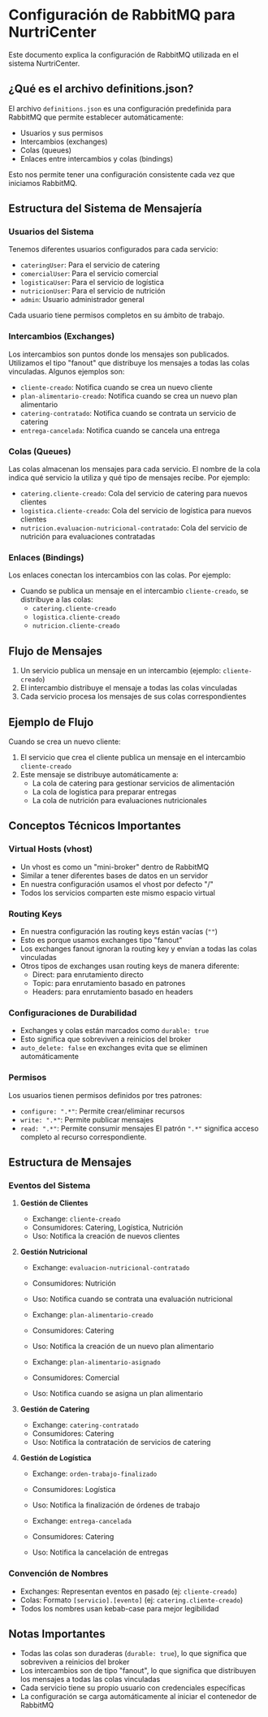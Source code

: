 # Configuración de RabbitMQ para NurtriCenter

Este documento explica la configuración de RabbitMQ utilizada en el sistema NurtriCenter.

## ¿Qué es el archivo definitions.json?

El archivo `definitions.json` es una configuración predefinida para RabbitMQ que permite establecer automáticamente:
- Usuarios y sus permisos
- Intercambios (exchanges)
- Colas (queues)
- Enlaces entre intercambios y colas (bindings)

Esto nos permite tener una configuración consistente cada vez que iniciamos RabbitMQ.

## Estructura del Sistema de Mensajería

### Usuarios del Sistema
Tenemos diferentes usuarios configurados para cada servicio:
- `cateringUser`: Para el servicio de catering
- `comercialUser`: Para el servicio comercial
- `logisticaUser`: Para el servicio de logística
- `nutricionUser`: Para el servicio de nutrición
- `admin`: Usuario administrador general

Cada usuario tiene permisos completos en su ámbito de trabajo.

### Intercambios (Exchanges)
Los intercambios son puntos donde los mensajes son publicados. Utilizamos el tipo "fanout" que distribuye los mensajes a todas las colas vinculadas. Algunos ejemplos son:

- `cliente-creado`: Notifica cuando se crea un nuevo cliente
- `plan-alimentario-creado`: Notifica cuando se crea un nuevo plan alimentario
- `catering-contratado`: Notifica cuando se contrata un servicio de catering
- `entrega-cancelada`: Notifica cuando se cancela una entrega

### Colas (Queues)
Las colas almacenan los mensajes para cada servicio. El nombre de la cola indica qué servicio la utiliza y qué tipo de mensajes recibe. Por ejemplo:

- `catering.cliente-creado`: Cola del servicio de catering para nuevos clientes
- `logistica.cliente-creado`: Cola del servicio de logística para nuevos clientes
- `nutricion.evaluacion-nutricional-contratado`: Cola del servicio de nutrición para evaluaciones contratadas

### Enlaces (Bindings)
Los enlaces conectan los intercambios con las colas. Por ejemplo:
- Cuando se publica un mensaje en el intercambio `cliente-creado`, se distribuye a las colas:
  - `catering.cliente-creado`
  - `logistica.cliente-creado`
  - `nutricion.cliente-creado`

## Flujo de Mensajes

1. Un servicio publica un mensaje en un intercambio (ejemplo: `cliente-creado`)
2. El intercambio distribuye el mensaje a todas las colas vinculadas
3. Cada servicio procesa los mensajes de sus colas correspondientes

## Ejemplo de Flujo

Cuando se crea un nuevo cliente:
1. El servicio que crea el cliente publica un mensaje en el intercambio `cliente-creado`
2. Este mensaje se distribuye automáticamente a:
   - La cola de catering para gestionar servicios de alimentación
   - La cola de logística para preparar entregas
   - La cola de nutrición para evaluaciones nutricionales

## Conceptos Técnicos Importantes

### Virtual Hosts (vhost)
- Un vhost es como un "mini-broker" dentro de RabbitMQ
- Similar a tener diferentes bases de datos en un servidor
- En nuestra configuración usamos el vhost por defecto "/"
- Todos los servicios comparten este mismo espacio virtual

### Routing Keys
- En nuestra configuración las routing keys están vacías (`""`)
- Esto es porque usamos exchanges tipo "fanout"
- Los exchanges fanout ignoran la routing key y envían a todas las colas vinculadas
- Otros tipos de exchanges usan routing keys de manera diferente:
  - Direct: para enrutamiento directo
  - Topic: para enrutamiento basado en patrones
  - Headers: para enrutamiento basado en headers

### Configuraciones de Durabilidad
- Exchanges y colas están marcados como `durable: true`
- Esto significa que sobreviven a reinicios del broker
- `auto_delete: false` en exchanges evita que se eliminen automáticamente

### Permisos
Los usuarios tienen permisos definidos por tres patrones:
- `configure: ".*"`: Permite crear/eliminar recursos
- `write: ".*"`: Permite publicar mensajes
- `read: ".*"`: Permite consumir mensajes
El patrón `".*"` significa acceso completo al recurso correspondiente.

## Estructura de Mensajes

### Eventos del Sistema

1. **Gestión de Clientes**
   - Exchange: `cliente-creado`
   - Consumidores: Catering, Logística, Nutrición
   - Uso: Notifica la creación de nuevos clientes

2. **Gestión Nutricional**
   - Exchange: `evaluacion-nutricional-contratado`
   - Consumidores: Nutrición
   - Uso: Notifica cuando se contrata una evaluación nutricional

   - Exchange: `plan-alimentario-creado`
   - Consumidores: Catering
   - Uso: Notifica la creación de un nuevo plan alimentario

   - Exchange: `plan-alimentario-asignado`
   - Consumidores: Comercial
   - Uso: Notifica cuando se asigna un plan alimentario

3. **Gestión de Catering**
   - Exchange: `catering-contratado`
   - Consumidores: Catering
   - Uso: Notifica la contratación de servicios de catering

4. **Gestión de Logística**
   - Exchange: `orden-trabajo-finalizado`
   - Consumidores: Logística
   - Uso: Notifica la finalización de órdenes de trabajo

   - Exchange: `entrega-cancelada`
   - Consumidores: Catering
   - Uso: Notifica la cancelación de entregas

### Convención de Nombres

- Exchanges: Representan eventos en pasado (ej: `cliente-creado`)
- Colas: Formato `[servicio].[evento]` (ej: `catering.cliente-creado`)
- Todos los nombres usan kebab-case para mejor legibilidad

## Notas Importantes

- Todas las colas son duraderas (`durable: true`), lo que significa que sobreviven a reinicios del broker
- Los intercambios son de tipo "fanout", lo que significa que distribuyen los mensajes a todas las colas vinculadas
- Cada servicio tiene su propio usuario con credenciales específicas
- La configuración se carga automáticamente al iniciar el contenedor de RabbitMQ 